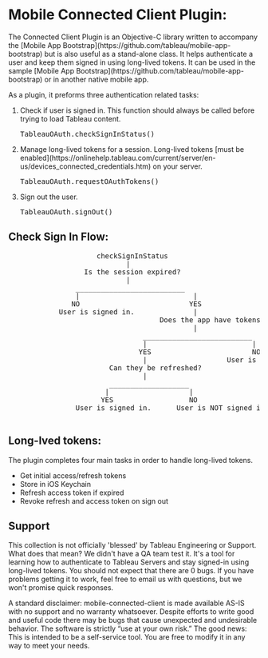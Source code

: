 <h1>Mobile Connected Client Plugin:</h1>
<p> The Connected Client Plugin is an Objective-C library written to accompany the [Mobile App Bootstrap](https://github.com/tableau/mobile-app-bootstrap) 
but is also useful as a stand-alone class. It helps authenticate a user and keep them signed in using long-lived tokens. It can be used in the sample [Mobile App Bootstrap](https://github.com/tableau/mobile-app-bootstrap) or in another native mobile app.

As a plugin, it preforms three authentication related tasks: 
<ol>
    <li> Check if user is signed in. This function should always be called before trying to load Tableau content. <pre>TableauOAuth.checkSignInStatus()</pre></li>
    <li> Manage long-lived tokens for a session. Long-lived tokens [must be enabled](https://onlinehelp.tableau.com/current/server/en-us/devices_connected_credentials.htm) on your server. <pre>TableauOAuth.requestOAuthTokens()</pre></li>
    <li> Sign out the user. <pre>TableauOAuth.signOut()</pre></li>
</ol>

<h2>Check Sign In Flow:</h2>
<pre>
                     checkSignInStatus
                            |
                  Is the session expired?
                            |
                __________________________
                |                           |
               NO                          YES
            User is signed in.              |
                                    Does the app have tokens?
                                            |
                                __________________________
                                |                         |
                               YES                        NO
                                |                   User is NOT signed in.     
                        Can they be refreshed?
                                |
                        ___________________
                       |                   |
                      YES                  NO
                User is signed in.      User is NOT signed in.
                    
</pre>

<h2> Long-lved tokens: </h2>
<p> The plugin completes four main tasks in order to handle long-lived tokens. </p>
<ul>
    <li>Get initial access/refresh tokens</li>
    <li>Store in iOS Keychain</li>
    <li>Refresh access token if expired</li>
    <li>Revoke refresh and access token on sign out </li>
</ul>
<h2> Support </h2>
<p> This collection is not officially 'blessed' by Tableau Engineering or Support. What does that mean? We didn't have a QA team test it. It's a tool for learning how to authenticate to Tableau Servers and stay signed-in using long-lived tokens. You should not expect that there are 0 bugs. If you have problems getting it to work, feel free to email us with questions, but we won't promise quick responses.

A standard disclaimer: mobile-connected-client is made available AS-IS with no support and no warranty whatsoever. Despite efforts to write good and useful code there may be bugs that cause unexpected and undesirable behavior. The software is strictly “use at your own risk.”
The good news: This is intended to be a self-service tool. You are free to modify it in any way to meet your needs. </p>

